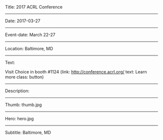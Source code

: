 Title: 2017 ACRL Conference

----

Date: 2017-03-27

----

Event-date: March 22-27

----

Location: Baltimore, MD

----

Text: 

Visit Choice in booth #1124
(link: http://conference.acrl.org/ text: Learn more class: button)

----

Description: 

----

Thumb: thumb.jpg

----

Hero: hero.jpg

----

Subtitle: Baltimore, MD